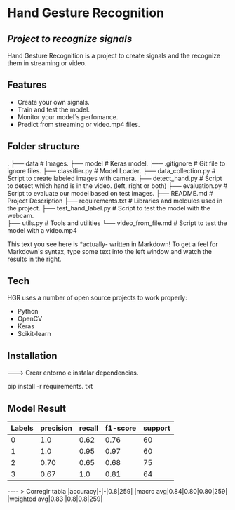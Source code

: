 


# Hand Gesture Recognition
## _Project to recognize signals_


Hand Gesture Recognition is a project to create signals and the recognize them in streaming or video.

## Features

- Create your own signals.
- Train and test the model.
- Monitor your model´s perfomance.
- Predict from streaming or video.mp4 files.

## Folder structure

.
├── data                   # Images.
├── model                  # Keras model.
├── .gitignore             # Git file to ignore files.
├── classifier.py          # Model Loader.
├── data_collection.py     # Script to create labeled images with camera.
├── detect_hand.py         # Script to detect which hand is in the video. (left, right or both)
├── evaluation.py          # Script to evaluate our model based on test images.
├── README.md              # Project Description
├── requirements.txt       # Libraries and moldules used in the project.
├── test_hand_label.py     # Script to test the model with the webcam.       
├── utils.py               # Tools and utilities
└── video_from_file.md     # Script to test the model with a video.mp4



This text you see here is *actually- written in Markdown! To get a feel
for Markdown's syntax, type some text into the left window and
watch the results in the right.

## Tech

HGR uses a number of open source projects to work properly:

- Python
- OpenCV
- Keras
- Scikit-learn


## Installation

---> Crear entorno e instalar dependencias.

pip install -r requirements. txt

## Model Result


|Labels|  precision |  recall |  f1-score |  support |
|---|---|---|---|---|
|0|1.0|0.62|0.76|60|
|1|1.0|0.95|0.97|60|
|2|0.70|0.65|0.68|75|
|3|0.67|1.0|0.81|64|



---- > Corregir tabla
|accuracy|-|-|0.8|259|
|macro avg|0.84|0.80|0.80|259|
|weighted avg|0.83 |0.8|0.8|259|